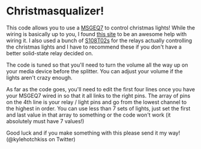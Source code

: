 Christmasqualizer!
==================

This code allows you to use a [MSGEQ7](http://www.sparkfun.com/products/10468) to control christmas lights!
While the wiring is basically up to you, I found [this site](http://nuewire.com/info-archive/msgeq7-by-j-skoba/)
to be an awesome help with wiring it. I also used a bunch of [S108T02s](http://www.sparkfun.com/products/10636)
for the relays actually controlling the christmas lights and I have to
recommend these if you don't have a better solid-state relay decided on.

The code is tuned so that you'll need to turn the volume all the way up
on your media device before the splitter. You can adjust your volume if 
the lights aren't crazy enough. 

As far as the code goes, you'll need to edit the first four lines once
you have your MSGEQ7 wired in so that it all links to the right pins.
The array of pins on the 4th line is your relay / light pins and go
from the lowest channel to the highest in order. You can use less than 7
sets of lights, just set the first and last value in that array to something
or the code won't work (it absolutely must have 7 values!)

Good luck and if you make something with this please send it my way! 
(@kylehotchkiss on Twitter)

